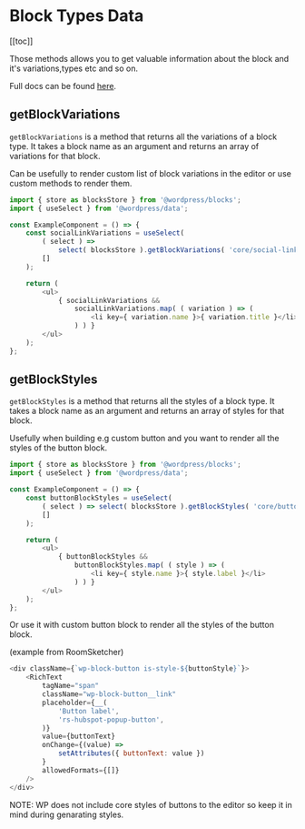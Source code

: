 # Block Types Data

[[toc]]


Those methods allows you to get valuable information about the block and it's variations,types etc and so on.

Full docs can be found [here](https://developer.wordpress.org/block-editor/reference-guides/data/data-core-blocks/).

## getBlockVariations

`getBlockVariations` is a method that returns all the variations of a block type. It takes a block name as an argument and returns an array of variations for that block.

Can be usefully to render custom list of block variations in the editor or use custom methods to render them.

```js
import { store as blocksStore } from '@wordpress/blocks';
import { useSelect } from '@wordpress/data';

const ExampleComponent = () => {
    const socialLinkVariations = useSelect(
        ( select ) =>
            select( blocksStore ).getBlockVariations( 'core/social-link' ),
        []
    );

    return (
        <ul>
            { socialLinkVariations &&
                socialLinkVariations.map( ( variation ) => (
                    <li key={ variation.name }>{ variation.title }</li>
                ) ) }
        </ul>
    );
};
```

## getBlockStyles

`getBlockStyles` is a method that returns all the styles of a block type. It takes a block name as an argument and returns an array of styles for that block.

Usefully when building e.g custom button and you want to render all the styles of the button block.

```js
import { store as blocksStore } from '@wordpress/blocks';
import { useSelect } from '@wordpress/data';

const ExampleComponent = () => {
    const buttonBlockStyles = useSelect(
        ( select ) => select( blocksStore ).getBlockStyles( 'core/button' ),
        []
    );

    return (
        <ul>
            { buttonBlockStyles &&
                buttonBlockStyles.map( ( style ) => (
                    <li key={ style.name }>{ style.label }</li>
                ) ) }
        </ul>
    );
};
```

Or use it with custom button block to render all the styles of the button block.

(example from RoomSketcher)
```js
<div className={`wp-block-button is-style-${buttonStyle}`}>
    <RichText
        tagName="span"
        className="wp-block-button__link"
        placeholder={__(
            'Button label',
            'rs-hubspot-popup-button',
        )}
        value={buttonText}
        onChange={(value) =>
            setAttributes({ buttonText: value })
        }
        allowedFormats={[]}
    />
</div>
```

NOTE: WP does not include core styles of buttons to the editor so keep it in mind during genarating styles.